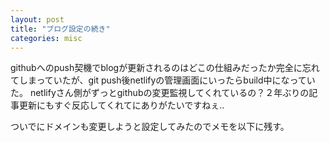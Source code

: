 ```yaml
---
layout: post
title: "ブログ設定の続き"
categories: misc
---
```


githubへのpush契機でblogが更新されるのはどこの仕組みだったか完全に忘れてしまっていたが、git push後netlifyの管理画面にいったらbuild中になっていた。
netlifyさん側がずっとgithubの変更監視してくれているの？２年ぶりの記事更新にもすぐ反応してくれてにありがたいですねぇ..

ついでにドメインも変更しようと設定してみたのでメモを以下に残す。


